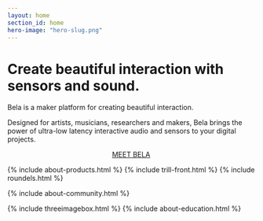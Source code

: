 ```yaml
---
layout: home
section_id: home
hero-image: "hero-slug.png"
---
```




<h1 class="intro-title">Create beautiful interaction with sensors and sound.</h1>




<p class="intro-text">Bela is a maker platform for creating beautiful interaction.</p> 

<p class="intro-text">Designed for artists, musicians, researchers and makers, Bela brings the power of ultra-low latency interactive audio and sensors to your digital projects.</p>

<p style="text-align: center"><a class='button large intro-button' href="about">MEET BELA <i class='fas fa-arrow-right'></i></a></p>


{% include about-products.html %}
{% include trill-front.html %}
{% include roundels.html %}


{% include about-community.html %}

{% include threeimagebox.html %}
{% include about-education.html %}
<div class="spacing four"></div>